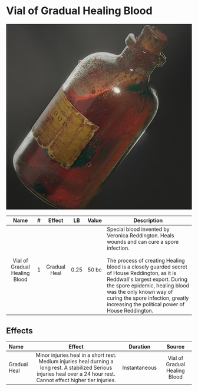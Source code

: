 # Vial of Gradual Healing Blood

![Copyright](./../VialOfMinorHealingBlood/VialOfHealingBlood.png)

|             Name             | # |    Effect    |  LB  | Value | Description                                                                                                                                                                                                                                                                                                                                                                                  |
| :---------------------------: | :-: | :----------: | :--: | :---: | -------------------------------------------------------------------------------------------------------------------------------------------------------------------------------------------------------------------------------------------------------------------------------------------------------------------------------------------------------------------------------------------- |
| Vial of Gradual Healing Blood | 1 | Gradual Heal | 0.25 | 50 bc | Special blood invented by Veronica Reddington. Heals wounds and can cure a spore infection.<br /><br />The process of creating Healing blood is a closely guarded secret of House Reddington, as it is Reddwall's largest export. During the spore epidemic, healing blood was the only known way of curing the spore infection, greatly increasing the political power of House Reddington. |

## Effects

| Name         |                                                                                   Effect                                                                                   |   Duration   |            Source            |
| :----------- | :------------------------------------------------------------------------------------------------------------------------------------------------------------------------: | :-----------: | :---------------------------: |
| Gradual Heal | Minor injuries heal in a short rest. Medium injuries heal durning a long rest. A stabilized Serious injuries heal over a 24 hour rest. Cannot effect higher tier injuries. | Instantaneous | Vial of Gradual Healing Blood |
